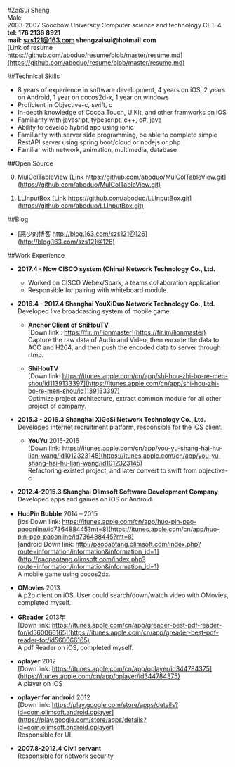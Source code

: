 #ZaiSui Sheng  
Male  
2003-2007  Soochow University  Computer science and technology  CET-4  
__tel: 176 2136 8921__  
__mail: szs121@163.com shengzaisui@hotmail.com__  
[Link of resume https://github.com/aboduo/resume/blob/master/resume.md](https://github.com/aboduo/resume/blob/master/resume.md)


##Technical Skills
- 8 years of experience in software development, 4 years on iOS, 2 years on Android, 1 year on cocos2d-x, 1 year on windows
- Proficient in Objective-c, swift, c
- In-depth knowledge of Cocoa Touch, UIKit, and other framworks on iOS
- Familiarity with javasript, typescript, c++, c#, java
- Ability to develop hybrid app using ionic
- Familiarity with server side programming, be able to complete simple RestAPI server using spring boot/cloud or nodejs or php
- Familiar with network, animation, multimedia, database

##Open Source


0. MulColTableView  [Link https://github.com/aboduo/MulColTableView.git](https://github.com/aboduo/MulColTableView.git)  

0. LLInputBox  [Link https://github.com/aboduo/LLInputBox.git](https://github.com/aboduo/LLInputBox.git)  


##Blog
- [恶少的博客 http://blog.163.com/szs121@126](http://blog.163.com/szs121@126)

##Work Experience

- __2017.4 - Now CISCO system (China) Network Technology Co., Ltd.__
	- Worked on CISCO Webex/Spark, a teams collaboration application
	- Responsible for pairing with whiteboard module.


- __2016.4 - 2017.4 Shanghai YouXiDuo Network Technology Co., Ltd.__  
Developed live broadcasting system of mobile game.  
	- __Anchor Client of ShiHouTV__  
	[Down link : https://fir.im/lionmaster](https://fir.im/lionmaster)  
	Capture the raw data of Audio and Video, then encode the data to ACC and H264, and then push the encoded data to server through rtmp.

	- __ShiHouTV__   
[Down link: https://itunes.apple.com/cn/app/shi-hou-zhi-bo-re-men-shou/id1139133397](https://itunes.apple.com/cn/app/shi-hou-zhi-bo-re-men-shou/id1139133397)  
Optimize project architecture, extract common module for all other project of company.


- __2015.3 - 2016.3 Shanghai XiGeSi Network Technology Co., Ltd.__  
Developed internet recruitment platform, responsible for the iOS client.
	- __YouYu__ 2015-2016  
[Down link: https://itunes.apple.com/cn/app/you-yu-shang-hai-hu-lian-wang/id1012323145](https://itunes.apple.com/cn/app/you-yu-shang-hai-hu-lian-wang/id1012323145)  
Refactoring existed project, and later convert to swift from objective-c

- __2012.4-2015.3 Shanghai Olimsoft Software Development Company__  
Developed apps and games on iOS or Android.
	
 - __HuoPin Bubble__  2014－2015  
[ios Down link: https://itunes.apple.com/cn/app/huo-pin-pao-paoonline/id736488445?mt=8](https://itunes.apple.com/cn/app/huo-pin-pao-paoonline/id736488445?mt=8)  
[android Down link: http://paopaotang.olimsoft.com/index.php?route=information/information&information_id=1](http://paopaotang.olimsoft.com/index.php?route=information/information&information_id=1)    
A mobile game using cocos2dx.


 - __OMovies__  2013  
  A p2p client on iOS. User could search/down/watch video with OMovies, completed myself.


 - __GReader__  2013年    
[Down link: https://itunes.apple.com/cn/app/greader-best-pdf-reader-for/id560066165](https://itunes.apple.com/cn/app/greader-best-pdf-reader-for/id560066165)   
A pdf Reader on iOS, completed myself.


 - __oplayer__ 2012   
[Down link: https://itunes.apple.com/cn/app/oplayer/id344784375](https://itunes.apple.com/cn/app/oplayer/id344784375)   
A player on iOS

 - __oplayer for android__  2012  
[Down link: https://play.google.com/store/apps/details?id=com.olimsoft.android.oplayer](https://play.google.com/store/apps/details?id=com.olimsoft.android.oplayer)   
Responsible for UI

- __2007.8-2012.4  Civil servant__  
Responsible for network security.



